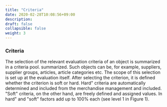 ```yaml
---
title: "Criteria"
date: 2020-02-28T10:08:56+09:00
description: 
draft: false
collapsible: false
weight: 3
---
```

### Criteria

The selection of the relevant evaluation criteria of an object is summarized in a criteria pool.
summarized. Such objects can be, for example, suppliers, supplier groups, 
articles, article categories etc. The scope of this selection is set up at the evaluation itself. After selecting the criterion, it is defined whether the criterion is soft 
or hard. Hard" criteria are automatically determined and included from the merchandise management
and included. "Soft" criteria, on the other hand, are freely defined and assigned values. In 
hard" and "soft" factors add up to 100% each (see level 1 in Figure 1).

